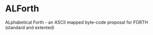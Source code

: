 # ALForth
ALphabetical Forth - an ASCII mapped byte-code proposal for FORTH (standard and extented)
